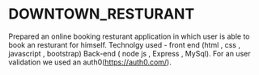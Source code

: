 # DOWNTOWN_RESTURANT
 Prepared an online booking resturant application in which user is able to book an resturant for himself. Technolgy used - front end (html , css , javascript , bootstrap) Back-end ( node js , Express , MySql). For an user validation we used an auth0(https://auth0.com/). 
